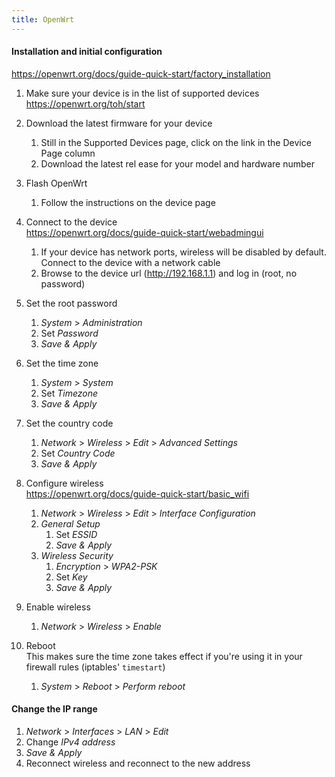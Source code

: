```yaml
---
title: OpenWrt
---
```


#### Installation and initial configuration

https://openwrt.org/docs/guide-quick-start/factory_installation

1. Make sure your device is in the list of supported devices  
https://openwrt.org/toh/start

2. Download the latest firmware for your device
    1. Still in the Supported Devices page, click on the link in the Device Page column
    2. Download the latest rel ease for your model and hardware number

3. Flash OpenWrt
    1. Follow the instructions on the device page

4. Connect to the device  
https://openwrt.org/docs/guide-quick-start/webadmingui
    1. If your device has network ports, wireless will be disabled by default. Connect to the device with a network cable
    2. Browse to the device url (http://192.168.1.1) and log in (root, no password)

5. Set the root password
    1. *System* > *Administration*
    2. Set *Password*
    3. *Save & Apply*

6. Set the time zone
    1. *System* > *System*
    2. Set *Timezone*
    3. *Save & Apply*

7. Set the country code
    1. *Network* > *Wireless* > *Edit* > *Advanced Settings*
    2. Set *Country Code*
    3. *Save & Apply*

8. Configure wireless  
https://openwrt.org/docs/guide-quick-start/basic_wifi
    1. *Network* > *Wireless* > *Edit* > *Interface Configuration*
    2. *General Setup*
        1. Set *ESSID*
        2. *Save & Apply*
    3. *Wireless Security*
        1. *Encryption* > *WPA2-PSK*
        2. Set *Key*
        3. *Save & Apply*

9. Enable wireless
    1. *Network* > *Wireless* > *Enable*
    
10. Reboot  
This makes sure the time zone takes effect if you're using it in your firewall rules (iptables' `timestart`)
    1. *System* > *Reboot* > *Perform reboot*


#### Change the IP range

1. *Network* > *Interfaces* > *LAN* > *Edit*
2. Change *IPv4 address*
3. *Save & Apply*
4. Reconnect wireless and reconnect to the new address

